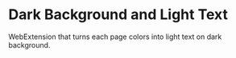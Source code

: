 # Dark Background and Light Text

WebExtension that turns each page colors into light text on dark background.
